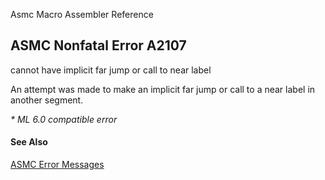 Asmc Macro Assembler Reference

## ASMC Nonfatal Error A2107

cannot have implicit far jump or call to near label

An attempt was made to make an implicit far jump or call to a near label in another segment.

_* ML 6.0 compatible error_

#### See Also

[ASMC Error Messages](readme.md)